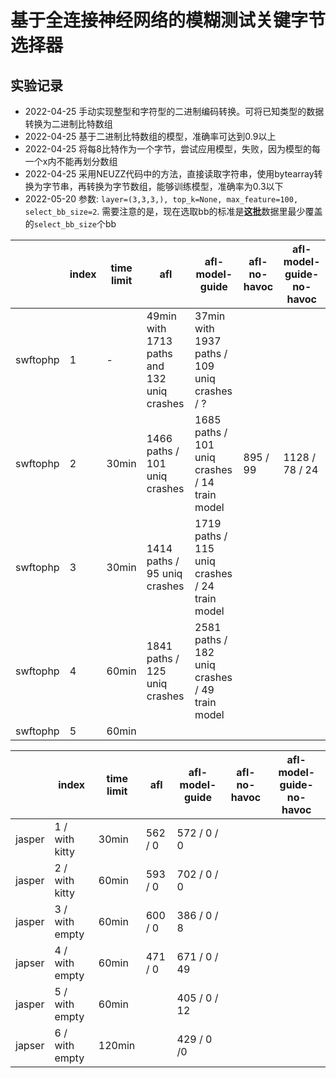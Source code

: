 # 基于全连接神经网络的模糊测试关键字节选择器

## 实验记录

* 2022-04-25 手动实现整型和字符型的二进制编码转换。可将已知类型的数据转换为二进制比特数组
* 2022-04-25 基于二进制比特数组的模型，准确率可达到0.9以上
* 2022-04-25 将每8比特作为一个字节，尝试应用模型，失败，因为模型的每一个x内不能再划分数组
* 2022-04-25 采用NEUZZ代码中的方法，直接读取字符串，使用bytearray转换为字节串，再转换为字节数组，能够训练模型，准确率为0.3以下
* 2022-05-20 参数: `layer=(3,3,3,), top_k=None, max_feature=100, select_bb_size=2`.
  需要注意的是，现在选取bb的标准是**这批**数据里最少覆盖的`select_bb_size`个bb

|          | index | time limit | afl                                        | afl-model-guide                                | afl-no-havoc | afl-model-guide-no-havoc |
|----------|-------|------------|--------------------------------------------|------------------------------------------------|--------------|--------------------------|
| swftophp | 1     | -          | 49min with 1713 paths and 132 uniq crashes | 37min with 1937 paths / 109 uniq crashes / ?   |              |                          |
| swftophp | 2     | 30min      | 1466 paths / 101 uniq crashes              | 1685 paths / 101 uniq crashes / 14 train model | 895 / 99     | 1128 / 78 / 24           |
| swftophp | 3     | 30min      | 1414 paths / 95 uniq crashes               | 1719 paths / 115 uniq crashes / 24 train model |              |                          |
| swftophp | 4     | 60min      | 1841 paths / 125 uniq crashes              | 2581 paths / 182 uniq crashes / 49 train model |              |                          |
| swftophp | 5     | 60min      |                                            |                                                |              |                          |

|        | index          | time limit | afl     | afl-model-guide | afl-no-havoc | afl-model-guide-no-havoc |
|--------|----------------|------------|---------|-----------------|--------------|--------------------------|
| jasper | 1 / with kitty | 30min      | 562 / 0 | 572 / 0 / 0     |              |                          |
| jasper | 2 / with kitty | 60min      | 593 / 0 | 702 / 0 / 0     |              |                          |
| jasper | 3 / with empty | 60min      | 600 / 0 | 386 / 0 / 8     |              |                          |
| japser | 4 / with empty | 60min      | 471 / 0 | 671 / 0 / 49    |              |                          |
| jasper | 5 / with empty | 60min      |         | 405 / 0 / 12    |              |                          |
| japser | 6 / with empty | 120min     |         | 429 / 0 /0      |              |                          |